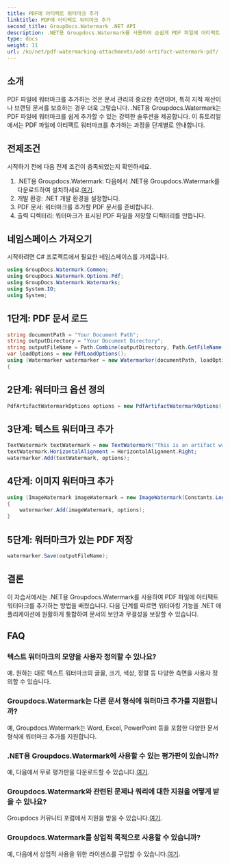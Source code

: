 ```yaml
---
title: PDF에 아티팩트 워터마크 추가
linktitle: PDF에 아티팩트 워터마크 추가
second_title: GroupDocs.Watermark .NET API
description: .NET용 Groupdocs.Watermark를 사용하여 손쉽게 PDF 파일에 아티팩트 워터마크를 추가하는 방법을 알아보세요. 문서를 쉽게 보호하세요.
type: docs
weight: 11
url: /ko/net/pdf-watermarking-attachments/add-artifact-watermark-pdf/
---
```

## 소개
PDF 파일에 워터마크를 추가하는 것은 문서 관리의 중요한 측면이며, 특히 지적 재산이나 브랜딩 문서를 보호하는 경우 더욱 그렇습니다. .NET용 Groupdocs.Watermark는 PDF 파일에 워터마크를 쉽게 추가할 수 있는 강력한 솔루션을 제공합니다. 이 튜토리얼에서는 PDF 파일에 아티팩트 워터마크를 추가하는 과정을 단계별로 안내합니다.
## 전제조건
시작하기 전에 다음 전제 조건이 충족되었는지 확인하세요.
1.  .NET용 Groupdocs.Watermark: 다음에서 .NET용 Groupdocs.Watermark를 다운로드하여 설치하세요.[여기](https://releases.groupdocs.com/Watermark/net/).
2. 개발 환경: .NET 개발 환경을 설정합니다.
3. PDF 문서: 워터마크를 추가할 PDF 문서를 준비합니다.
4. 출력 디렉터리: 워터마크가 표시된 PDF 파일을 저장할 디렉터리를 만듭니다.

## 네임스페이스 가져오기
시작하려면 C# 프로젝트에서 필요한 네임스페이스를 가져옵니다.
```csharp
using GroupDocs.Watermark.Common;
using GroupDocs.Watermark.Options.Pdf;
using GroupDocs.Watermark.Watermarks;
using System.IO;
using System;
```
## 1단계: PDF 문서 로드
```csharp
string documentPath = "Your Document Path";
string outputDirectory = "Your Document Directory";
string outputFileName = Path.Combine(outputDirectory, Path.GetFileName(documentPath));
var loadOptions = new PdfLoadOptions();
using (Watermarker watermarker = new Watermarker(documentPath, loadOptions))
{
```
## 2단계: 워터마크 옵션 정의
```csharp
PdfArtifactWatermarkOptions options = new PdfArtifactWatermarkOptions();
```
## 3단계: 텍스트 워터마크 추가
```csharp
TextWatermark textWatermark = new TextWatermark("This is an artifact watermark", new Font("Arial", 8));
textWatermark.HorizontalAlignment = HorizontalAlignment.Right;
watermarker.Add(textWatermark, options);
```
## 4단계: 이미지 워터마크 추가
```csharp
using (ImageWatermark imageWatermark = new ImageWatermark(Constants.LogoBmp))
{
    watermarker.Add(imageWatermark, options);
}
```
## 5단계: 워터마크가 있는 PDF 저장
```csharp
watermarker.Save(outputFileName);
```

## 결론
이 자습서에서는 .NET용 Groupdocs.Watermark를 사용하여 PDF 파일에 아티팩트 워터마크를 추가하는 방법을 배웠습니다. 다음 단계를 따르면 워터마킹 기능을 .NET 애플리케이션에 원활하게 통합하여 문서의 보안과 무결성을 보장할 수 있습니다.
## FAQ
### 텍스트 워터마크의 모양을 사용자 정의할 수 있나요?
예. 원하는 대로 텍스트 워터마크의 글꼴, 크기, 색상, 정렬 등 다양한 측면을 사용자 정의할 수 있습니다.
### Groupdocs.Watermark는 다른 문서 형식에 워터마크 추가를 지원합니까?
예, Groupdocs.Watermark는 Word, Excel, PowerPoint 등을 포함한 다양한 문서 형식에 워터마크 추가를 지원합니다.
### .NET용 Groupdocs.Watermark에 사용할 수 있는 평가판이 있습니까?
 예, 다음에서 무료 평가판을 다운로드할 수 있습니다.[여기](https://releases.groupdocs.com/).
### Groupdocs.Watermark와 관련된 문제나 쿼리에 대한 지원을 어떻게 받을 수 있나요?
 Groupdocs 커뮤니티 포럼에서 지원을 받을 수 있습니다.[여기](https://forum.groupdocs.com/c/watermark/19).
### Groupdocs.Watermark를 상업적 목적으로 사용할 수 있습니까?
예, 다음에서 상업적 사용을 위한 라이센스를 구입할 수 있습니다.[여기](https://purchase.groupdocs.com/buy).